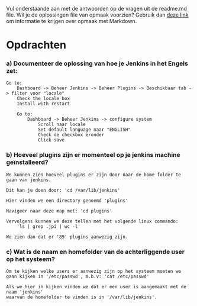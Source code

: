 Vul onderstaande aan met de antwoorden op de vragen uit de readme.md file. Wil je de oplossingen file van opmaak voorzien? Gebruik dan [deze link](https://github.com/adam-p/markdown-here/wiki/Markdown-Cheatsheet) om informatie te krijgen over
opmaak met Markdown.

# Opdrachten

### a) Documenteer de oplossing van hoe je Jenkins in het Engels zet:

	Go to:
		Dashboard -> Beheer Jenkins -> Beheer Plugins -> Beschikbaar tab -> filter voor "locale"
		Check the locale box
		Install with restart

		Go to:
			Dashboard -> Beheer Jenkins -> configure system 
				Scroll naar locale 
				Set default language naar "ENGLISH"
				Check de checkbox eronder
				Click save


### b) Hoeveel plugins zijn er momenteel op je jenkins machine geïnstalleerd?

	We kunnen zien hoeveel plugins er zijn door naar de home folder te gaan van jenkins.

	Dit kan je doen door: 'cd /var/lib/jenkins'

	Hier vinden we een directory genoemd 'plugins'

	Navigeer naar deze map met: 'cd plugins'

	Vervolgens kunnen we deze tellen met het volgende linux commando:
		'ls | grep .jpi | wc -l' 

	We zien dan dat er '89' plugins aanwezig zijn.


### c) Wat is de naam en homefolder van de achterliggende user op het systeem?

	Om te kijken welke users er aanwezig zijn op het systeem moeten we 
	gaan kijken in '/etc/passwd', m.b.v: 'cat /etc/passwd'

	Als we hier in kijken vinden we dat er een user is aangemaakt met de naam 'jenkins' 
	waarvan de homefolder te vinden is in '/var/lib/jenkins'.

